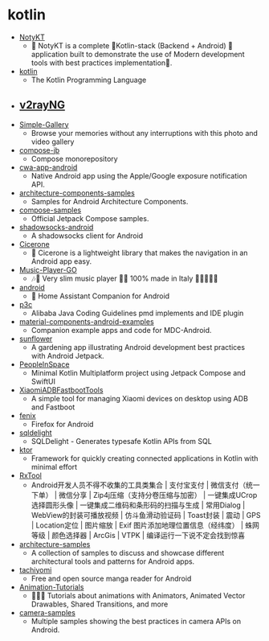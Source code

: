 # kotlin
- [NotyKT](https://github.com/PatilShreyas/NotyKT)
  - 📒 NotyKT is a complete 💎Kotlin-stack (Backend + Android) 📱 application built to demonstrate the use of Modern development tools with best practices implementation🦸.
- [kotlin](https://github.com/JetBrains/kotlin)
  - The Kotlin Programming Language
- [v2rayNG](https://github.com/2dust/v2rayNG)
  - 
- [Simple-Gallery](https://github.com/SimpleMobileTools/Simple-Gallery)
  - Browse your memories without any interruptions with this photo and video gallery
- [compose-jb](https://github.com/JetBrains/compose-jb)
  - Compose monorepository
- [cwa-app-android](https://github.com/corona-warn-app/cwa-app-android)
  - Native Android app using the Apple/Google exposure notification API.
- [architecture-components-samples](https://github.com/android/architecture-components-samples)
  - Samples for Android Architecture Components.
- [compose-samples](https://github.com/android/compose-samples)
  - Official Jetpack Compose samples.
- [shadowsocks-android](https://github.com/shadowsocks/shadowsocks-android)
  - A shadowsocks client for Android
- [Cicerone](https://github.com/terrakok/Cicerone)
  - 🚦 Cicerone is a lightweight library that makes the navigation in an Android app easy.
- [Music-Player-GO](https://github.com/enricocid/Music-Player-GO)
  - 🎶🎼 Very slim music player 👨‍🎤 100% made in Italy 🍕🌳🌞🍝🌄
- [android](https://github.com/home-assistant/android)
  - 📱 Home Assistant Companion for Android
- [p3c](https://github.com/alibaba/p3c)
  - Alibaba Java Coding Guidelines pmd implements and IDE plugin
- [material-components-android-examples](https://github.com/material-components/material-components-android-examples)
  - Companion example apps and code for MDC-Android.
- [sunflower](https://github.com/android/sunflower)
  - A gardening app illustrating Android development best practices with Android Jetpack.
- [PeopleInSpace](https://github.com/joreilly/PeopleInSpace)
  - Minimal Kotlin Multiplatform project using Jetpack Compose and SwiftUI
- [XiaomiADBFastbootTools](https://github.com/Szaki/XiaomiADBFastbootTools)
  - A simple tool for managing Xiaomi devices on desktop using ADB and Fastboot
- [fenix](https://github.com/mozilla-mobile/fenix)
  - Firefox for Android
- [sqldelight](https://github.com/cashapp/sqldelight)
  - SQLDelight - Generates typesafe Kotlin APIs from SQL
- [ktor](https://github.com/ktorio/ktor)
  - Framework for quickly creating connected applications in Kotlin with minimal effort
- [RxTool](https://github.com/Tamsiree/RxTool)
  - Android开发人员不得不收集的工具类集合 | 支付宝支付 | 微信支付（统一下单） | 微信分享 | Zip4j压缩（支持分卷压缩与加密） | 一键集成UCrop选择圆形头像 | 一键集成二维码和条形码的扫描与生成 | 常用Dialog | WebView的封装可播放视频 | 仿斗鱼滑动验证码 | Toast封装 | 震动 | GPS | Location定位 | 图片缩放 | Exif 图片添加地理位置信息（经纬度） | 蛛网等级 | 颜色选择器 | ArcGis | VTPK | 编译运行一下说不定会找到惊喜
- [architecture-samples](https://github.com/android/architecture-samples)
  - A collection of samples to discuss and showcase different architectural tools and patterns for Android apps.
- [tachiyomi](https://github.com/inorichi/tachiyomi)
  - Free and open source manga reader for Android
- [Animation-Tutorials](https://github.com/SmartToolFactory/Animation-Tutorials)
  - 🍭🚀💗 Tutorials about animations with Animators, Animated Vector Drawables, Shared Transitions, and more
- [camera-samples](https://github.com/android/camera-samples)
  - Multiple samples showing the best practices in camera APIs on Android.
